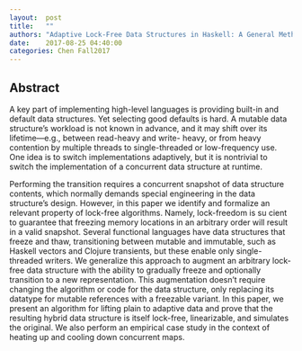 ```yaml
--- 
layout:  post 
title:   ""
authors: "Adaptive Lock-Free Data Structures in Haskell: A General Method for Concurrent Implementation Swapping" 
date:    2017-08-25 04:40:00
categories: Chen Fall2017
--- 
```


## Abstract


A key part of implementing high-level languages is providing built-in and default data structures. Yet selecting good defaults is hard. A mutable data structure’s workload is not known in advance, and it may shift over its lifetime—e.g., between read-heavy and write- heavy, or from heavy contention by multiple threads to single-threaded or low-frequency use. One idea is to switch implementations adaptively, but it is nontrivial to switch the implementation of a concurrent data structure at runtime. 

Performing the transition requires a concurrent snapshot of data structure contents, which normally demands special engineering in the data structure’s design. However, in this paper we identify and formalize an relevant property of lock-free algorithms. Namely, lock-freedom is su cient to guarantee that freezing memory locations in an arbitrary order will result in a valid snapshot. Several functional languages have data structures that freeze and thaw, transitioning between mutable and immutable, such as Haskell vectors and Clojure transients, but these enable only single-threaded writers. We generalize this approach to augment an arbitrary lock-free data structure with the ability to gradually freeze and optionally transition to a new representation. This augmentation doesn’t require changing the algorithm or code for the data structure, only replacing its datatype for mutable references with a freezable variant. In this paper, we present an algorithm for lifting plain to adaptive data and prove that the resulting hybrid data structure is itself lock-free, linearizable, and simulates the original. We also perform an empirical case study in the context of heating up and cooling down concurrent maps.
